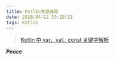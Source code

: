 ```yaml
---
title: Kotlin文章收集
date: 2018-04-12 13:15:13
tags: Kotlin
---
```


>  [Kotlin 中 var、val、const 关键字解析](http://liangfei.me/2018/03/28/kotlin-var-val-const/?utm_source=androidweekly&utm_medium=website)

***Peace***

